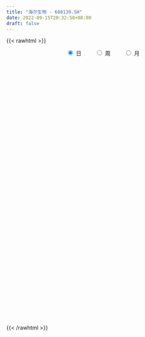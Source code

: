 ```yaml
---
title: "海尔生物 - 688139.SH"
date: 2022-09-15T20:32:58+08:00
draft: false
---
```

{{< rawhtml >}}
    <div style="text-align: center">
        <label style="padding: 1rem;"><input style="margin-right: .5rem" type="radio" name="period" value="D" checked onclick="period_change(this)">日</label>
        <label style="padding: 1rem;"><input style="margin-right: .5rem" type="radio" name="period" value="W" onclick="period_change(this)">周</label>
        <label style="padding: 1rem;"><input style="margin-right: .5rem" type="radio" name="period" value="M" onclick="period_change(this)">月</label>
    </div>
    <div id="chart" style="height: 700px;"></div> 
    <script type="text/javascript">
        const D_v = [23936.99,25366.01,25046.2,20897.17,15862.56,21293.66,25538.2,16524.32,22118.8,29669.39,39439.37,27258.36,21743.93,25352.97,16581.98,12030.47,26489.67,14719.15,11767.0,26076.23,45999.55,32092.75,21629.8,21130.49,19372.3,24003.44,25231.28,29477.44,32513.21,34005.09,36245.64,25620.08,17385.69,14979.64,20858.38,16668.12,14623.0,19138.1,21530.86,32532.36,24910.9,21426.57,21651.67,31185.43,21077.42,22704.3,24306.55,30737.39,45372.76,35012.12,31805.88,17387.17,51050.63,34296.56,30515.17,23404.76,14747.24,16759.19,20448.21,25934.05,13125.7,14526.3,22481.14,14681.25,10501.67,21038.51,14615.29,20906.95,15660.9,28265.96,40652.15,58499.47,24305.62,22483.74,24990.98,27111.98,13748.33,24381.8,36153.02,24777.02,20397.79,17737.7,20069.34,23167.32,18765.77,40516.42,29040.07,35856.89,35259.62,53732.66,32788.94,19976.54,12327.33,26459.27,39732.67,21587.19,16332.26,16646.33,17472.96,41745.23,47355.56,55368.36,53729.69,28345.08,40000.38,29895.21,26191.33,41735.88,33461.2,29705.86,31988.89,29396.58,31189.86,48558.85,51595.52,40311.46,26317.68,18641.77,22722.68,17794.84,15599.62,15793.26,12889.35,14722.18,17664.26,9995.63,19638.49,26196.26,19113.37,10616.44,12328.72,28069.48,23193.39,17038.68,17570.83,24559.75,21006.46,19949.2,19063.9,25142.93,23705.92,38083.22,27661.53,24300.23,16632.72,12842.8,11359.89,26161.87,22866.27,11543.6,15272.41,10915.97,24565.54,16461.67,14222.47,10714.12,10407.1,12577.19,15750.36,17448.86,17986.23,20978.41,37900.9,18295.73,17802.54,16639.45,17312.91,13698.64,7782.73,15450.41,20197.06,18795.72,24727.96,20195.8,14748.31,10897.23,9651.11,18751.86,14398.17,10682.62,15933.51,13919.17,23675.17,15288.07,26588.69,15521.66,13308.87,8715.37,7503.0,9831.84,11424.52,13500.16,21383.94,15409.64,9868.75,7666.34,19107.79,20957.19,10808.21,10987.68,8520.45,26330.21,24706.65,13496.72,30250.38,20531.33,17911.65,33023.83,17804.65,18541.15,16835.28,17415.02,19525.88,12688.95,22565.12,11299.57,14541.94,11821.88,21072.99,24893.61,14697.54,20090.85,30562.69,24367.64,19522.03,15882.61,20975.76,27606.77,19593.24,24588.08,19332.36,17658.35,28998.43,26893.46,23012.23,25597.1,31674.84,25914.66,30804.38,31541.35,31878.93,21079.07,20114.25,42150.6,24439.65,24632.94,28325.64,28257.37,17090.52,27930.88,16426.78,13641.13,22488.42,23207.96,15570.76,21954.84,12585.04,13559.62,26777.74,17901.12,26386.99,14519.16,14527.87,18958.67,17367.12,17254.3,17943.69,13471.63,30236.68,19632.11,22327.52,16188.36,7464.04,11893.66,8755.11,10738.9,21078.01,11239.23,11446.63,12417.4,13725.85,39776.75,47475.73,31317.14,23811.87,21104.43,29831.59,22859.96,34069.21,22540.28,18318.83,15027.38,18780.56,14334.84,21290.5,34165.85,30153.25,18696.69,13521.82,15399.54,19779.54,25438.37,23869.7,38196.86,52166.51,22047.42,21288.73,19587.87,12039.52,24840.03,18793.01,11058.36,20739.0,16152.65,18564.76,43163.43,46100.77,21631.19,16224.71,21323.69,15683.11,33545.76,14166.14,8548.39,17658.75,11165.43,21244.35,10211.0,16013.2,17620.5,27086.99,15451.43,15378.9,19907.79,14144.77,8980.96,10117.12,15139.37,17466.1,20282.16,20483.37,20903.64,16552.08,12223.71,10564.53,23125.74,11536.29,13086.57,16910.33,21467.49,11239.94,11598.81,11273.56,6007.87,17729.56,7765.81,23047.47,16864.42,14774.83,13240.14,18959.34,16552.92,12290.75,12091.72,9703.62,8833.68,11084.08,33772.41,20552.92,23357.6,22120.99,18880.5,16618.56,13890.48,20643.72,21296.16,20465.85,13243.99,14817.58,10920.46,18134.15,12886.06,10986.97,8044.1,6966.08,7606.44,5911.87,6414.46,8659.57,6460.09,13302.6,13578.68,12662.3,11408.9,7553.07,7681.6,13138.54,9636.45,6390.86,11960.58,6089.17,13471.85,11110.76,11875.79,12038.75,20019.94,72105.0,62598.3,42033.47,21204.96,29780.12,22844.14,27856.36,26009.35,11536.11,11106.61,11986.44,11397.2,16461.24,17543.43,17588.4,9506.55,9656.25,14872.07,13591.85,18464.59,17903.03,24449.64,14506.16,18364.18,15666.22,12921.38,9162.14,11343.73,13047.73,8037.46,9866.71,14290.39,12003.79,16368.68,12341.02,12245.74,11222.01,12479.71,12027.35,12924.9,7899.08,30351.22,21431.58,18205.15,11107.44,13589.89,14477.29,9696.45,7297.66,10767.41,11509.85,11561.08,6933.93,5370.29,7861.58,12424.0,8322.44,4403.41,8925.72,8767.83,11776.46,10693.74,14954.96,9864.92,11812.15,18611.92,9957.9,7012.81,7346.85,11992.34,7450.85,6795.42,6308.0,8165.42,7499.49,9375.99,6705.73,7907.83,8960.82,6689.18,11307.8,11240.4,5764.34,10168.17,9429.78,6741.68,8624.71,9029.8,14381.88,5907.4,12018.52,6677.94,12303.76,12862.98]
const D_histogram = [0.0,0.1901766382,0.3321580312,0.345110541,0.4065508887,0.4048903282,0.4381484066,0.2863342148,-0.0054446085,-0.3977223859,-0.9208653511,-1.3624921296,-1.4012998553,-1.2264343798,-0.9150796535,-0.6632383975,-0.3282867479,-0.0473983302,0.1728623406,0.3476495339,0.7379741374,0.9585377102,0.9415268482,0.7992436291,0.7551105462,0.8011683187,0.793578201,0.6750087663,0.5815396759,0.3069898883,-0.1630916065,-0.4428967559,-0.6560479791,-0.7732713256,-0.7356694315,-0.8227677834,-0.9120234864,-0.7603865783,-0.4537680047,-0.0554764993,0.3208089164,0.4209757038,0.5882024693,0.9117986385,1.1018496808,1.3667544357,1.4433177824,1.5930021274,1.5977121874,1.4961795764,1.3535810643,1.2113314113,1.4141446572,1.1429144794,0.6787120808,0.5394568784,0.4255096914,0.1894769883,-0.1749528469,-0.6507727044,-1.0155444176,-1.0614476785,-1.3474739089,-1.3747371523,-1.3443784852,-1.1456046512,-0.8592912677,-0.8349323921,-0.9237195257,-1.0658156709,-1.1816689699,-1.2774126904,-1.2466842688,-1.1073751756,-0.7790679042,-0.6061965309,-0.4299398973,-0.1915362919,-0.1336485368,-0.0908026706,-0.1040962269,-0.1899333575,-0.1797369736,-0.2881629565,-0.3395158687,-0.3918357844,-0.3843283088,-0.1493013142,-0.2137807625,-0.4136162535,-0.3684217256,-0.2452050831,-0.117276637,0.1335251274,0.4427843203,0.6802031648,0.6971389724,0.563192734,0.6435485084,0.8174457579,1.0983443136,1.5662886772,1.7398252643,1.5504825231,1.3525986656,1.2619511001,1.3437774336,1.5372038562,1.6727021033,1.8630848857,1.9402627869,1.6725365358,1.2703294307,0.6035484206,-0.3652392199,-0.7901282129,-1.0089438085,-1.2099089499,-1.1866439325,-1.2721542037,-1.4631329966,-1.4196917285,-1.496396194,-1.2433900679,-1.2766183305,-1.1578547722,-1.2262956728,-1.4867383734,-1.3941863721,-1.1943773147,-0.9006321674,-0.4171276618,0.0907195164,0.5735935444,0.866775692,1.1379516125,1.0766677944,1.0292106019,1.012897858,1.0599629343,0.9274415511,1.1498700798,0.9799692629,0.8133440686,0.6416130774,0.5284669423,0.4854854331,0.7843805309,1.0918388178,1.1454657601,0.8999189013,0.655727857,0.0675904084,-0.138109867,-0.510375524,-0.6096223646,-0.6326242497,-0.5254175187,-0.2031748169,0.1340342317,0.4951883583,0.5328397229,0.575135918,0.4413167398,0.3888304316,0.0675461608,-0.1521710392,-0.2887050798,-0.3940041192,-0.6858205207,-0.6290435931,-0.6469644664,-0.3755240879,-0.3330370094,-0.1470657674,-0.0426720248,0.0339332361,0.1209369318,0.2077071178,0.0640325481,-0.052045042,-0.3009750562,-0.2333422242,-0.1132590906,-0.6236598773,-1.0071095533,-1.0690594968,-1.0259237775,-1.0623496319,-1.1353778532,-1.0156097759,-0.8287421518,-1.0455140442,-1.0197095251,-0.9698030829,-0.8796687575,-0.3381857207,0.1969268809,0.5266004251,0.6075564019,0.6993001281,1.0779435131,1.2988448236,1.2882734378,1.7824539084,1.8138153607,1.800754343,1.1603735982,0.8099426167,0.8185911903,0.584753996,0.3119650416,0.1291828037,0.0325239977,-0.344033219,-0.7146809513,-1.0286570324,-1.3010722907,-1.0936793451,-1.2563584275,-1.4021983769,-1.1858564943,-0.522038835,-0.1799759992,0.0820183566,-0.0366293859,0.0757632146,0.6236550773,0.8802127615,1.2973677367,1.0213542169,0.852703935,1.2273041215,1.341142531,1.2697526452,1.5368571946,1.9182083717,2.0640918273,2.4833586794,3.1943951903,2.8529152824,2.3130515737,1.9405457419,0.749921402,-0.1627044224,-1.1617514658,-1.4477409634,-1.3412602058,-1.7654198516,-2.447414299,-2.7550982824,-2.889364129,-2.3352482861,-2.3893705094,-2.2357007932,-2.418705537,-2.4587533847,-2.3013015166,-2.485747471,-2.4039231046,-1.9772410723,-1.7319848806,-1.542343535,-0.9632172665,-0.3002353469,0.0193892057,-0.0991264806,-0.0550520324,-0.3503197454,-0.9058213438,-1.0137832507,-0.8690036824,-0.7386218821,-0.7347347729,-0.6580515583,-0.5331557703,-0.6520457138,-0.5637437751,-0.3144604877,-0.286144002,-0.2995164179,-0.5010081865,-0.7519073696,-0.733642907,-0.7552791557,-0.6191029436,-0.6673472971,-0.5954747004,-0.6817455425,-0.7021553492,-0.5771443795,-0.5640590952,-0.5228859838,-0.3502027714,-0.2354482958,0.1317180149,0.6445634403,0.8719199729,0.9351498599,0.9908942431,1.0910112107,1.3165042677,1.3855883903,1.6855397946,1.4884064817,1.3070164452,0.9569525748,0.5307387606,0.2732108595,-0.1114086496,-0.2170367851,-0.2285586832,0.0050995386,0.1261772346,0.2645071043,0.606183421,0.9947555422,1.0141981635,0.8302174437,0.7498490778,0.6737474257,0.9333493334,0.9645165647,0.8863256219,0.5240516437,0.3691062468,0.2671522979,0.2810056121,0.3533144602,0.2285608671,-0.2204580243,-0.5404400256,-0.6070997002,-0.4475624243,-0.457364484,-0.4300736787,-0.5101722225,-0.5698938599,-0.6481519285,-0.8192406093,-0.7792162145,-0.7552493674,-0.9138279647,-0.9639139387,-0.9679797128,-0.9331234411,-0.8652757353,-0.7464253563,-0.3116807281,-0.1566774726,0.0545371223,0.1691719919,0.0541425915,0.0569795373,0.3491179437,0.5339733882,0.5047468653,0.5070073445,0.4090283415,0.2039237114,0.3127425807,0.232828426,0.3146091216,0.3382941333,0.3120660682,0.246920814,0.1838477946,0.3183284989,0.2312613724,0.2033751671,0.1676320063,0.2529003509,0.3413233205,0.2029485014,-0.3126564477,-0.51557015,-0.3836857254,-0.1711635142,0.1992129282,0.4463575586,0.8026772719,0.9873847167,1.0308977914,0.9940458513,0.8088478593,0.6795713297,0.5280319877,0.3839572598,0.3884467037,0.3311320299,0.4683494884,0.1825287369,0.0628523519,-0.2228880666,-0.3100477251,-0.3848895969,-0.4727374084,-0.614746807,-0.6880461736,-0.867945676,-0.9086073509,-0.8750257699,-0.7531945143,-0.6087997575,-0.6708718197,-0.3425617644,0.3014326506,0.7527430649,1.2136238888,1.3440613619,1.410644602,1.370511094,1.4781734923,1.0976523364,0.8076698854,0.5131291904,0.2855236284,0.2266623761,0.2971956119,0.1189858828,0.2183272022,0.235123475,0.2006802593,0.1303638913,0.0332937811,0.1491058126,0.2362222463,0.3391764243,0.3163374564,0.3944576763,0.166464059,0.0140854477,-0.0861341908,-0.2292600325,-0.1723586411,-0.154770946,-0.0704961,0.0711032843,0.0655490706,-0.1661135001,-0.370620391,-0.4533675308,-0.4486833696,-0.3348150365,-0.2528065537,-0.3202108286,-0.3187330503,0.0028981382,0.2517812295,0.1593724256,-0.0110061588,-0.0949391044,-0.0977371269,-0.2254486639,-0.3374528562,-0.4680711361,-0.673918094,-0.7863165922,-0.8158665243,-0.7798691727,-0.7348064466,-0.7728175854,-0.7155540555,-0.5859052794,-0.4884617999,-0.3290449751,-0.1479640411,-0.1162603546,-0.0851302694,-0.0436722116,0.0162253433,0.3257342773,0.5813598826,0.7272221506,0.7560542829,0.9374049777,1.0348676584,0.9529440981,0.9196133162,0.8506586225,0.6627722448,0.5375921948,0.4379068209,0.2531294644,-0.0160776252,-0.0796330589,-0.1505375219,-0.3221819116,-0.429811434,-0.5506845372,-0.6831159739,-0.7032499807,-0.790100511,-0.8377473518,-0.9578850432,-1.0269091893,-0.9807180886,-0.9084471802,-0.8719639335,-0.8489023568]
const D_fast = [0.0,0.2377207977,0.4627416985,0.5619718436,0.7250499135,0.824611935,0.967407115,0.887176477,0.5940365016,0.1023281276,-0.6510311753,-1.4332809862,-1.8224136758,-1.9541567952,-1.8715719823,-1.7855403257,-1.5326603631,-1.2636215278,-1.000145272,-0.7384456952,-0.1636275573,0.2965704431,0.514941293,0.5724689813,0.7171135349,0.9634633871,1.1542678196,1.2044505765,1.2563664051,1.0585640895,0.5477096931,0.1571803547,-0.2199828632,-0.5305240412,-0.6768395049,-0.9696298027,-1.2868913773,-1.3253511137,-1.1321745413,-0.7477521607,-0.2912645159,-0.0858538026,0.2284235802,0.7799694091,1.2454828716,1.8520762353,2.2894690276,2.8374039045,3.2415420114,3.5140542944,3.7098510484,3.8704342483,4.4267836585,4.4412821005,4.1467577221,4.1423667393,4.1347969751,3.9461335192,3.5379654722,2.8994524386,2.280794621,1.9695294405,1.3466347329,0.9756872015,0.6699512472,0.5823239184,0.653814485,0.4694402625,0.1497232476,-0.2588268154,-0.6700973569,-1.0851942499,-1.3661368955,-1.5036715962,-1.3701313008,-1.3488090603,-1.280037401,-1.0895178685,-1.0650422477,-1.0448970491,-1.0842146622,-1.2175351321,-1.2522729917,-1.4327397136,-1.5689715931,-1.7192504548,-1.8078250564,-1.6101233904,-1.7280480293,-2.0312875837,-2.0781984872,-2.0162831155,-1.9176738286,-1.6334907824,-1.2135355094,-0.8060658737,-0.614845323,-0.6079933779,-0.3667504764,0.0115082125,0.5669928467,1.4265093795,2.0350022827,2.2332801723,2.3735459812,2.5983861907,3.0161568826,3.5938842693,4.1475580422,4.803712046,5.365955644,5.5163635268,5.4317387794,4.9158448744,3.8557474289,3.2333263827,2.762274835,2.2588324562,1.9854364904,1.5818876683,1.0251256263,0.7136439623,0.2628404482,0.2049990574,-0.1473837879,-0.3180839227,-0.6930987414,-1.3252260354,-1.5812206271,-1.6800058984,-1.611418793,-1.2321962028,-0.7016691455,-0.0753967314,0.4344793392,0.9901431628,1.1980262933,1.4078717513,1.6447834718,1.9568392817,2.0561782863,2.566074335,2.6411658337,2.6778766566,2.6665489348,2.6855195353,2.7639093843,3.2588996149,3.8393176062,4.1793109885,4.1587438551,4.078484775,3.5072449285,3.2670171864,2.7671576484,2.5155052166,2.334347269,2.3101996204,2.581648618,2.9523662245,3.4373174406,3.608178736,3.7942589106,3.7707689174,3.8154902171,3.5110924865,3.2533325267,3.0446222161,2.8408221469,2.3775506152,2.2770666446,2.0974046546,2.2749640111,2.2341918373,2.3833966375,2.4771223739,2.5622109438,2.6794488724,2.8181458379,2.6904794053,2.5613905546,2.2372167763,2.2465140524,2.3382824133,1.6719666572,1.036739593,0.7075247752,0.4941795501,0.1921662878,-0.1647063969,-0.2988407635,-0.3191586773,-0.7973090808,-1.0264319429,-1.2189762715,-1.3487591355,-0.8918225288,-0.307478207,0.1538454435,0.3866905207,0.653259279,1.3013885422,1.8470010586,2.1584980323,3.0982919799,3.5831072725,4.0202348405,3.6699474953,3.5220021679,3.7352985391,3.6476498437,3.4528521497,3.3023656128,3.2138378063,2.7512722848,2.2019543146,1.6308139754,1.0331306444,0.9671037538,0.4903350646,-0.0060544791,-0.08617672,0.4471312305,0.7442000665,1.0266990114,0.8988939225,1.0302273267,1.7340329587,2.2106438332,2.9521407426,2.931465777,2.9759914789,3.6574176957,4.106541738,4.3525900135,5.0039088616,5.8648121316,6.526718544,7.566825066,9.0764603745,9.4482092872,9.4866084719,9.5992390756,8.5960950862,7.6427931562,6.3533082463,5.7053835078,5.476549214,4.6110346054,3.3171865831,2.3207280291,1.4641211503,1.4344249216,0.782960071,0.3777045889,-0.4099765391,-1.064712733,-1.482586244,-2.2884690661,-2.8076254759,-2.8752537117,-3.0629937402,-3.2589382783,-2.9206163264,-2.3326932435,-2.0082213895,-2.151518696,-2.1212072558,-2.5040549052,-3.2860118396,-3.6474195592,-3.7198909115,-3.7741645817,-3.9539611657,-4.0417908407,-4.0501839953,-4.3320853672,-4.3847193724,-4.2140512069,-4.2572707216,-4.345522242,-4.6722660573,-5.1111420828,-5.2762883469,-5.4867443846,-5.5053439083,-5.720425086,-5.7974211645,-6.0541283922,-6.2500770362,-6.2693521614,-6.3972816508,-6.4868300354,-6.4016975158,-6.3458051143,-5.9457092998,-5.2717230143,-4.8263864885,-4.5293691366,-4.2259011926,-3.8530314223,-3.2984122983,-2.8829310781,-2.1615947252,-1.9866264177,-1.8412623429,-1.9520880696,-2.2456171937,-2.4348423799,-2.8473140514,-3.0072013831,-3.0758629521,-2.8409298457,-2.688307841,-2.4838511953,-1.9906290233,-1.3533680165,-1.0803758543,-1.0568022132,-0.9497083097,-0.8573731053,-0.3644338643,-0.0921374918,0.0512529709,-0.1800080964,-0.2426769316,-0.2778428061,-0.1937380888,-0.0331006256,-0.100714002,-0.6048473994,-1.0599394071,-1.2783740068,-1.2307273369,-1.3548705177,-1.435098132,-1.6427397315,-1.8449348339,-2.0852308846,-2.4611297177,-2.6159093765,-2.7807548713,-3.1677904598,-3.4588549185,-3.7049156207,-3.9033402094,-4.0518114374,-4.1195673974,-3.7627429513,-3.6469090639,-3.4220601884,-3.2651323208,-3.3666260733,-3.3495442433,-2.9701263509,-2.6517775594,-2.5548173659,-2.4258050506,-2.4215269683,-2.5756506705,-2.3886461561,-2.4103532042,-2.2499202282,-2.1416616832,-2.0898732313,-2.093288282,-2.1103993527,-1.8963365237,-1.925588307,-1.9026307207,-1.8964658798,-1.7479724475,-1.5742186478,-1.6618563415,-2.2556254025,-2.5874316423,-2.5514686491,-2.3817373165,-1.961557642,-1.602823622,-1.0458345906,-0.6142809668,-0.3130434442,-0.1013839214,-0.0843699486,-0.0437536457,-0.0632849908,-0.1113704037,-0.0097692839,0.0156990497,0.2700038803,0.029815313,-0.074147984,-0.4156104191,-0.5802820089,-0.7513462799,-0.9573784435,-1.2530745438,-1.4983854538,-1.8952713753,-2.1630848878,-2.3482597494,-2.4147271224,-2.422532305,-2.652322322,-2.4096527078,-1.6903001302,-1.0508039496,-0.2865171535,0.17993566,0.5991800506,0.9016743161,1.3788800875,1.2727720156,1.1847070361,1.0184486386,0.8622239837,0.8600283255,1.0048604642,0.8563972058,1.0103203258,1.0858974673,1.1016243165,1.0638989212,0.9751522563,1.128240741,1.2744127362,1.4621610204,1.5184064166,1.6951410556,1.508763453,1.3599062037,1.2381530174,1.0377121675,1.0515238987,1.0304188573,1.0970696783,1.2564448836,1.2672779375,0.9940869919,0.6969250033,0.5008359808,0.3933492996,0.4235138735,0.4423207178,0.2948637358,0.2166582515,0.5390139746,0.8508423733,0.7982766757,0.6251465517,0.51747883,0.4902465258,0.3061728228,0.1098054164,-0.1378306474,-0.5121571288,-0.8211347752,-1.0546513383,-1.2136212798,-1.3522601654,-1.5834757006,-1.7051006845,-1.7219282283,-1.7466001987,-1.6694446177,-1.525354694,-1.5227160962,-1.5128685783,-1.4823285734,-1.4183746827,-1.0274321793,-0.6264666034,-0.2987987978,-0.0809530948,0.3347488445,0.6909284398,0.847240904,1.0438134511,1.1875234131,1.1653300965,1.1745480953,1.1843394266,1.0628444362,0.7896179403,0.7061542418,0.5976153984,0.3454255308,0.1303431498,-0.1282010877,-0.4314115178,-0.6273580198,-0.9117336778,-1.1688173566,-1.5284263088,-1.8541777522,-2.0531661737,-2.2080070603,-2.389514797,-2.5786788095]
const D_slow = [0.0,0.0475441595,0.1305836673,0.2168613026,0.3184990248,0.4197216068,0.5292587085,0.6008422622,0.5994811101,0.5000505136,0.2698341758,-0.0707888566,-0.4211138204,-0.7277224154,-0.9564923288,-1.1223019282,-1.2043736151,-1.2162231977,-1.1730076125,-1.0860952291,-0.9016016947,-0.6619672672,-0.4265855551,-0.2267746479,-0.0379970113,0.1622950684,0.3606896186,0.5294418102,0.6748267292,0.7515742012,0.7108012996,0.6000771106,0.4360651159,0.2427472845,0.0588299266,-0.1468620193,-0.3748678909,-0.5649645354,-0.6784065366,-0.6922756614,-0.6120734323,-0.5068295064,-0.3597788891,-0.1318292294,0.1436331908,0.4853217997,0.8461512453,1.2444017771,1.643829824,2.017874718,2.3562699841,2.659102837,3.0126390013,3.2983676211,3.4680456413,3.6029098609,3.7092872838,3.7566565308,3.7129183191,3.550225143,3.2963390386,3.030977119,2.6941086418,2.3504243537,2.0143297324,1.7279285696,1.5131057527,1.3043726547,1.0734427732,0.8069888555,0.511571613,0.1922184404,-0.1194526268,-0.3962964206,-0.5910633967,-0.7426125294,-0.8500975037,-0.8979815767,-0.9313937109,-0.9540943785,-0.9801184353,-1.0276017746,-1.072536018,-1.1445767572,-1.2294557243,-1.3274146704,-1.4234967476,-1.4608220762,-1.5142672668,-1.6176713302,-1.7097767616,-1.7710780324,-1.8003971916,-1.7670159098,-1.6563198297,-1.4862690385,-1.3119842954,-1.1711861119,-1.0102989848,-0.8059375453,-0.5313514669,-0.1397792976,0.2951770184,0.6827976492,1.0209473156,1.3364350906,1.672379449,2.0566804131,2.4748559389,2.9406271603,3.4256928571,3.843826991,4.1614093487,4.3122964538,4.2209866489,4.0234545956,3.7712186435,3.468741406,3.1720804229,2.854041872,2.4882586228,2.1333356907,1.7592366422,1.4483891252,1.1292345426,0.8397708496,0.5331969314,0.161512338,-0.187034255,-0.4856285837,-0.7107866255,-0.815068541,-0.7923886619,-0.6489902758,-0.4322963528,-0.1478084497,0.1213584989,0.3786611494,0.6318856139,0.8968763474,1.1287367352,1.4162042552,1.6611965709,1.864532588,2.0249358574,2.157052593,2.2784239512,2.474519084,2.7474787884,3.0338452284,3.2588249538,3.422756918,3.4396545201,3.4051270534,3.2775331724,3.1251275812,2.9669715188,2.8356171391,2.7848234349,2.8183319928,2.9421290824,3.0753390131,3.2191229926,3.3294521776,3.4266597855,3.4435463257,3.4055035659,3.3333272959,3.2348262661,3.0633711359,2.9061102377,2.7443691211,2.6504880991,2.5672288467,2.5304624049,2.5197943987,2.5282777077,2.5585119407,2.6104387201,2.6264468571,2.6134355966,2.5381918326,2.4798562765,2.4515415039,2.2956265346,2.0438491462,1.776584272,1.5201033276,1.2545159197,0.9706714564,0.7167690124,0.5095834744,0.2482049634,-0.0067224179,-0.2491731886,-0.469090378,-0.5536368081,-0.5044050879,-0.3727549816,-0.2208658812,-0.0460408491,0.2234450291,0.548156235,0.8702245945,1.3158380716,1.7692919117,2.2194804975,2.509573897,2.7120595512,2.9167073488,3.0628958478,3.1408871082,3.1731828091,3.1813138085,3.0953055038,2.916635266,2.6594710079,2.3342029352,2.0607830989,1.746693492,1.3961438978,1.0996797743,0.9691700655,0.9241760657,0.9446806548,0.9355233084,0.954464112,1.1103778814,1.3304310717,1.6547730059,1.9101115601,2.1232875439,2.4301135743,2.765399207,3.0828373683,3.467051667,3.9466037599,4.4626267167,5.0834663866,5.8820651842,6.5952940048,7.1735568982,7.6586933337,7.8461736842,7.8054975786,7.5150597121,7.1531244713,6.8178094198,6.3764544569,5.7646008822,5.0758263116,4.3534852793,3.7696732078,3.1723305804,2.6134053821,2.0087289979,1.3940406517,0.8187152726,0.1972784048,-0.4037023713,-0.8980126394,-1.3310088596,-1.7165947433,-1.9573990599,-2.0324578966,-2.0276105952,-2.0523922154,-2.0661552235,-2.1537351598,-2.3801904958,-2.6336363084,-2.8508872291,-3.0355426996,-3.2192263928,-3.3837392824,-3.517028225,-3.6800396534,-3.8209755972,-3.8995907191,-3.9711267196,-4.0460058241,-4.1712578707,-4.3592347132,-4.5426454399,-4.7314652288,-4.8862409647,-5.053077789,-5.2019464641,-5.3723828497,-5.547921687,-5.6922077819,-5.8332225557,-5.9639440516,-6.0514947445,-6.1103568184,-6.0774273147,-5.9162864546,-5.6983064614,-5.4645189964,-5.2167954357,-4.944042633,-4.6149165661,-4.2685194685,-3.8471345198,-3.4750328994,-3.1482787881,-2.9090406444,-2.7763559543,-2.7080532394,-2.7359054018,-2.7901645981,-2.8473042689,-2.8460293842,-2.8144850756,-2.7483582995,-2.5968124443,-2.3481235587,-2.0945740178,-1.8870196569,-1.6995573875,-1.531120531,-1.2977831977,-1.0566540565,-0.835072651,-0.7040597401,-0.6117831784,-0.5449951039,-0.4747437009,-0.3864150858,-0.3292748691,-0.3843893751,-0.5194993815,-0.6712743066,-0.7831649127,-0.8975060337,-1.0050244533,-1.132567509,-1.2750409739,-1.4370789561,-1.6418891084,-1.836693162,-2.0255055039,-2.2539624951,-2.4949409797,-2.7369359079,-2.9702167682,-3.1865357021,-3.3731420411,-3.4510622232,-3.4902315913,-3.4765973107,-3.4343043127,-3.4207686649,-3.4065237805,-3.3192442946,-3.1857509476,-3.0595642312,-2.9328123951,-2.8305553097,-2.7795743819,-2.7013887367,-2.6431816302,-2.5645293498,-2.4799558165,-2.4019392995,-2.340209096,-2.2942471473,-2.2146650226,-2.1568496795,-2.1060058877,-2.0640978861,-2.0008727984,-1.9155419683,-1.8648048429,-1.9429689549,-2.0718614923,-2.1677829237,-2.2105738023,-2.1607705702,-2.0491811806,-1.8485118626,-1.6016656834,-1.3439412356,-1.0954297727,-0.8932178079,-0.7233249755,-0.5913169785,-0.4953276636,-0.3982159876,-0.3154329802,-0.1983456081,-0.1527134239,-0.1370003359,-0.1927223525,-0.2702342838,-0.366456683,-0.4846410351,-0.6383277368,-0.8103392802,-1.0273256992,-1.254477537,-1.4732339794,-1.661532608,-1.8137325474,-1.9814505023,-2.0670909434,-1.9917327808,-1.8035470145,-1.5001410423,-1.1641257019,-0.8114645514,-0.4688367779,-0.0992934048,0.1751196793,0.3770371506,0.5053194482,0.5767003553,0.6333659494,0.7076648523,0.737411323,0.7919931236,0.8507739923,0.9009440572,0.93353503,0.9418584752,0.9791349284,1.03819049,1.122984596,1.2020689601,1.3006833792,1.342299394,1.3458207559,1.3242872082,1.2669722001,1.2238825398,1.1851898033,1.1675657783,1.1853415994,1.201728867,1.160200492,1.0675453942,0.9542035115,0.8420326691,0.75832891,0.6951272716,0.6150745644,0.5353913018,0.5361158364,0.5990611438,0.6389042502,0.6361527105,0.6124179344,0.5879836527,0.5316214867,0.4472582726,0.3302404886,0.1617609651,-0.0348181829,-0.238784814,-0.4337521072,-0.6174537188,-0.8106581152,-0.989546629,-1.1360229489,-1.2581383989,-1.3403996426,-1.3773906529,-1.4064557416,-1.4277383089,-1.4386563618,-1.434600026,-1.3531664567,-1.207826486,-1.0260209484,-0.8370073777,-0.6026561332,-0.3439392186,-0.1057031941,0.1242001349,0.3368647906,0.5025578518,0.6369559005,0.7464326057,0.8097149718,0.8056955655,0.7857873008,0.7481529203,0.6676074424,0.5601545839,0.4224834496,0.2517044561,0.0758919609,-0.1216331668,-0.3310700048,-0.5705412656,-0.8272685629,-1.0724480851,-1.2995598801,-1.5175508635,-1.7297764527]
const D_data = [['2020-08-26', 68.0, 66.0, 66.0, 70.47],['2020-08-27', 66.48, 68.98, 65.01, 70.69],['2020-08-28', 69.6, 69.5, 68.02, 70.92],['2020-08-31', 69.71, 68.6, 68.6, 70.88],['2020-09-01', 67.5, 69.75, 67.5, 70.16],['2020-09-02', 70.21, 69.5, 67.6, 70.5],['2020-09-03', 69.8, 70.43, 69.04, 73.35],['2020-09-04', 68.9, 68.16, 67.45, 70.0],['2020-09-07', 68.6, 65.4, 65.21, 68.8],['2020-09-08', 66.38, 62.2, 62.0, 66.39],['2020-09-09', 62.5, 57.6, 56.99, 62.5],['2020-09-10', 57.85, 55.1, 54.9, 59.25],['2020-09-11', 55.11, 57.7, 54.89, 58.36],['2020-09-14', 59.2, 59.61, 58.81, 61.97],['2020-09-15', 59.98, 61.66, 58.52, 62.33],['2020-09-16', 61.97, 61.66, 60.13, 62.65],['2020-09-17', 61.61, 63.73, 59.07, 64.1],['2020-09-18', 63.5, 64.4, 62.12, 64.5],['2020-09-21', 64.5, 64.88, 63.5, 65.44],['2020-09-22', 64.88, 65.43, 64.08, 67.52],['2020-09-23', 66.0, 69.96, 66.0, 70.86],['2020-09-24', 69.5, 70.06, 68.8, 71.89],['2020-09-25', 70.52, 68.32, 67.96, 71.73],['2020-09-28', 69.38, 66.97, 65.56, 69.38],['2020-09-29', 67.84, 68.3, 66.01, 69.93],['2020-09-30', 69.4, 70.07, 67.51, 70.78],['2020-10-09', 71.55, 70.18, 69.51, 71.85],['2020-10-12', 71.1, 69.1, 68.77, 71.1],['2020-10-13', 69.51, 69.43, 68.6, 72.29],['2020-10-14', 69.3, 66.62, 65.98, 69.3],['2020-10-15', 65.73, 62.31, 61.5, 66.6],['2020-10-16', 61.65, 62.51, 61.4, 64.3],['2020-10-19', 63.28, 61.64, 61.16, 64.5],['2020-10-20', 61.3, 61.42, 60.81, 62.59],['2020-10-21', 62.0, 62.56, 61.98, 64.27],['2020-10-22', 61.72, 60.23, 58.9, 62.3],['2020-10-23', 60.23, 58.99, 58.66, 61.28],['2020-10-26', 58.85, 61.44, 58.44, 62.48],['2020-10-27', 61.0, 64.05, 61.0, 64.77],['2020-10-28', 66.49, 66.81, 65.8, 68.47],['2020-10-29', 67.16, 68.65, 66.62, 70.2],['2020-10-30', 68.06, 66.7, 66.66, 69.9],['2020-11-02', 67.87, 68.61, 65.0, 69.36],['2020-11-03', 68.42, 72.47, 68.42, 73.1],['2020-11-04', 72.99, 73.0, 71.5, 73.33],['2020-11-05', 73.95, 76.21, 73.1, 76.85],['2020-11-06', 76.16, 76.0, 72.38, 76.63],['2020-11-09', 76.88, 78.9, 74.0, 79.2],['2020-11-10', 81.84, 78.99, 78.99, 86.79],['2020-11-11', 80.18, 78.9, 74.3, 80.99],['2020-11-12', 79.14, 79.18, 77.12, 82.25],['2020-11-13', 76.48, 79.8, 76.48, 79.9],['2020-11-16', 89.0, 85.75, 82.0, 89.39],['2020-11-17', 83.25, 81.1, 80.31, 85.6],['2020-11-18', 80.24, 77.9, 75.96, 81.7],['2020-11-19', 77.98, 81.33, 77.3, 82.6],['2020-11-20', 81.55, 81.87, 80.6, 83.25],['2020-11-23', 81.87, 80.17, 79.1, 82.99],['2020-11-24', 80.99, 77.47, 76.5, 80.99],['2020-11-25', 76.67, 73.98, 72.59, 77.47],['2020-11-26', 73.5, 72.91, 71.6, 74.4],['2020-11-27', 73.63, 75.41, 72.69, 75.5],['2020-11-30', 72.5, 70.94, 70.0, 73.68],['2020-12-01', 72.0, 72.6, 71.02, 74.0],['2020-12-02', 73.6, 72.55, 71.67, 73.67],['2020-12-03', 72.99, 74.55, 72.01, 76.99],['2020-12-04', 74.02, 76.39, 73.6, 76.95],['2020-12-07', 76.56, 73.47, 72.81, 76.84],['2020-12-08', 73.02, 71.34, 71.17, 74.18],['2020-12-09', 73.5, 69.38, 69.38, 73.68],['2020-12-10', 69.89, 68.2, 66.09, 70.2],['2020-12-11', 68.2, 66.94, 65.06, 68.8],['2020-12-14', 66.72, 67.34, 65.26, 68.64],['2020-12-15', 66.9, 68.18, 66.9, 69.78],['2020-12-16', 68.46, 70.99, 67.68, 71.65],['2020-12-17', 71.72, 69.75, 68.7, 73.39],['2020-12-18', 69.15, 70.21, 68.83, 70.97],['2020-12-21', 70.21, 71.74, 68.8, 72.33],['2020-12-22', 71.97, 70.02, 69.85, 73.98],['2020-12-23', 69.52, 69.88, 67.88, 70.39],['2020-12-24', 69.8, 69.04, 67.3, 70.24],['2020-12-25', 68.77, 67.6, 67.6, 69.96],['2020-12-28', 68.1, 68.3, 67.0, 69.86],['2020-12-29', 68.19, 66.2, 65.4, 68.78],['2020-12-30', 67.38, 66.06, 65.99, 67.68],['2020-12-31', 65.8, 65.29, 62.6, 67.28],['2021-01-04', 64.51, 65.41, 63.78, 65.87],['2021-01-05', 65.0, 68.5, 64.62, 70.2],['2021-01-06', 68.68, 64.85, 64.6, 68.79],['2021-01-07', 65.47, 61.96, 59.66, 65.47],['2021-01-08', 60.88, 64.06, 60.8, 64.96],['2021-01-11', 64.96, 65.0, 63.3, 65.79],['2021-01-12', 65.7, 65.34, 64.3, 65.77],['2021-01-13', 65.2, 67.66, 64.91, 68.28],['2021-01-14', 67.65, 69.9, 67.08, 71.65],['2021-01-15', 70.0, 70.71, 68.09, 71.11],['2021-01-18', 71.0, 68.99, 68.89, 71.0],['2021-01-19', 69.01, 67.11, 66.6, 69.69],['2021-01-20', 66.66, 69.98, 66.65, 70.0],['2021-01-21', 71.28, 72.3, 69.9, 74.9],['2021-01-22', 73.19, 75.55, 71.57, 76.77],['2021-01-25', 76.88, 80.95, 76.0, 85.0],['2021-01-26', 84.77, 80.34, 77.87, 85.17],['2021-01-27', 80.35, 77.14, 76.84, 83.35],['2021-01-28', 76.79, 77.27, 76.79, 82.58],['2021-01-29', 77.42, 79.05, 77.29, 81.88],['2021-02-01', 81.78, 82.45, 77.6, 83.0],['2021-02-02', 80.88, 86.02, 79.3, 86.57],['2021-02-03', 85.15, 87.8, 85.15, 91.5],['2021-02-04', 87.73, 91.18, 85.8, 91.5],['2021-02-05', 91.3, 92.47, 89.23, 93.49],['2021-02-08', 91.61, 89.6, 87.5, 94.0],['2021-02-09', 88.73, 87.85, 86.08, 90.5],['2021-02-10', 89.45, 82.99, 80.4, 89.45],['2021-02-18', 83.84, 75.47, 75.11, 84.45],['2021-02-19', 75.02, 78.63, 73.58, 79.99],['2021-02-22', 78.78, 79.3, 77.08, 81.51],['2021-02-23', 78.06, 78.01, 77.63, 81.2],['2021-02-24', 79.6, 79.85, 79.05, 82.0],['2021-02-25', 79.84, 77.76, 77.12, 79.85],['2021-02-26', 76.31, 74.97, 74.5, 76.96],['2021-03-01', 75.27, 76.68, 74.38, 77.08],['2021-03-02', 76.59, 74.19, 73.58, 77.66],['2021-03-03', 74.91, 77.93, 73.5, 78.48],['2021-03-04', 77.0, 74.11, 73.88, 77.0],['2021-03-05', 73.57, 75.41, 73.37, 76.44],['2021-03-08', 75.05, 72.34, 72.15, 75.9],['2021-03-09', 72.99, 68.0, 68.0, 74.75],['2021-03-10', 69.84, 70.81, 68.0, 71.82],['2021-03-11', 71.5, 71.86, 70.37, 73.21],['2021-03-12', 72.3, 73.45, 71.08, 74.48],['2021-03-15', 73.03, 77.3, 72.51, 78.38],['2021-03-16', 77.0, 80.05, 75.51, 80.57],['2021-03-17', 80.71, 82.59, 79.0, 83.05],['2021-03-18', 82.04, 82.82, 81.25, 84.35],['2021-03-19', 81.5, 84.84, 81.5, 85.35],['2021-03-22', 85.0, 82.13, 81.97, 85.9],['2021-03-23', 82.11, 82.89, 82.1, 85.29],['2021-03-24', 84.22, 84.0, 82.59, 84.88],['2021-03-25', 83.99, 85.82, 83.0, 86.8],['2021-03-26', 84.38, 84.28, 82.7, 88.31],['2021-03-29', 86.25, 89.99, 84.22, 90.8],['2021-03-30', 91.18, 86.29, 85.69, 91.63],['2021-03-31', 86.99, 86.39, 85.49, 89.5],['2021-04-01', 87.33, 86.27, 85.89, 89.84],['2021-04-02', 86.03, 87.0, 84.6, 87.46],['2021-04-06', 86.61, 88.18, 86.41, 89.37],['2021-04-07', 88.7, 94.01, 88.5, 95.43],['2021-04-08', 93.75, 96.89, 92.5, 98.5],['2021-04-09', 97.6, 96.0, 95.5, 98.39],['2021-04-12', 94.86, 93.0, 92.31, 96.96],['2021-04-13', 92.66, 92.79, 92.3, 95.0],['2021-04-14', 92.5, 87.0, 85.85, 94.12],['2021-04-15', 87.15, 90.1, 86.54, 90.9],['2021-04-16', 88.94, 86.66, 86.36, 91.0],['2021-04-19', 87.5, 88.81, 86.08, 89.58],['2021-04-20', 88.21, 89.37, 87.87, 91.67],['2021-04-21', 89.6, 91.18, 88.1, 92.7],['2021-04-22', 90.4, 95.15, 90.18, 95.86],['2021-04-23', 95.0, 97.5, 94.51, 101.6],['2021-04-26', 98.7, 100.36, 97.25, 100.92],['2021-04-27', 100.65, 98.23, 97.77, 103.62],['2021-04-28', 98.83, 99.4, 96.0, 102.68],['2021-04-29', 97.83, 97.82, 97.3, 101.98],['2021-04-30', 97.87, 99.15, 97.42, 99.46],['2021-05-06', 100.09, 95.44, 93.67, 101.0],['2021-05-07', 96.9, 95.7, 94.28, 99.33],['2021-05-10', 94.61, 96.08, 91.2, 96.9],['2021-05-11', 93.01, 96.01, 93.01, 97.39],['2021-05-12', 95.3, 92.61, 91.32, 96.35],['2021-05-13', 92.13, 96.24, 91.55, 97.48],['2021-05-14', 95.88, 95.3, 92.4, 96.85],['2021-05-17', 96.84, 99.59, 96.77, 100.77],['2021-05-18', 99.59, 97.66, 95.01, 99.98],['2021-05-19', 97.0, 100.25, 95.81, 100.66],['2021-05-20', 99.68, 100.3, 98.4, 102.68],['2021-05-21', 101.03, 100.8, 99.01, 102.43],['2021-05-24', 100.85, 101.8, 95.4, 102.9],['2021-05-25', 101.12, 102.77, 100.38, 105.2],['2021-05-26', 102.82, 100.21, 99.69, 103.75],['2021-05-27', 99.5, 100.23, 97.5, 102.48],['2021-05-28', 100.0, 97.8, 96.15, 101.5],['2021-05-31', 98.39, 101.42, 97.04, 102.8],['2021-06-01', 101.42, 102.8, 99.36, 103.98],['2021-06-02', 103.3, 93.88, 93.42, 103.46],['2021-06-03', 93.66, 92.7, 92.2, 95.13],['2021-06-04', 92.32, 94.96, 91.7, 95.78],['2021-06-07', 94.98, 95.62, 93.7, 96.95],['2021-06-08', 95.62, 94.0, 93.06, 96.65],['2021-06-09', 93.33, 92.52, 91.6, 94.65],['2021-06-10', 92.01, 94.32, 91.6, 95.48],['2021-06-11', 94.72, 95.34, 92.43, 96.19],['2021-06-15', 94.66, 89.5, 88.2, 95.24],['2021-06-16', 90.59, 91.21, 87.6, 92.49],['2021-06-17', 91.21, 90.9, 89.71, 92.38],['2021-06-18', 90.87, 90.99, 90.36, 92.99],['2021-06-21', 91.5, 97.8, 90.11, 98.28],['2021-06-22', 98.19, 100.51, 96.26, 103.35],['2021-06-23', 100.81, 100.51, 99.77, 102.59],['2021-06-24', 100.53, 98.92, 97.29, 101.23],['2021-06-25', 99.47, 100.03, 97.98, 101.0],['2021-06-28', 101.17, 105.63, 100.06, 107.77],['2021-06-29', 106.41, 106.29, 103.26, 108.7],['2021-06-30', 105.71, 105.1, 104.01, 108.45],['2021-07-01', 106.55, 114.13, 106.01, 116.98],['2021-07-02', 111.86, 111.42, 111.05, 116.0],['2021-07-05', 112.6, 112.65, 109.7, 114.38],['2021-07-06', 107.0, 104.54, 102.06, 107.98],['2021-07-07', 103.57, 106.65, 103.0, 107.89],['2021-07-08', 109.05, 111.28, 107.58, 112.89],['2021-07-09', 110.07, 108.62, 105.24, 111.5],['2021-07-12', 108.59, 107.56, 106.21, 110.3],['2021-07-13', 108.22, 108.08, 106.42, 110.8],['2021-07-14', 109.7, 108.92, 107.07, 111.33],['2021-07-15', 108.79, 104.45, 102.95, 110.0],['2021-07-16', 103.92, 102.5, 101.24, 105.85],['2021-07-19', 102.02, 101.05, 99.31, 103.82],['2021-07-20', 100.5, 99.4, 98.82, 101.82],['2021-07-21', 99.77, 104.59, 98.08, 107.27],['2021-07-22', 103.98, 99.4, 99.3, 105.54],['2021-07-23', 98.8, 97.93, 95.5, 99.9],['2021-07-26', 97.9, 101.8, 96.99, 102.89],['2021-07-27', 101.2, 109.26, 101.13, 113.49],['2021-07-28', 107.65, 107.81, 103.45, 113.5],['2021-07-29', 107.34, 108.54, 106.5, 110.84],['2021-07-30', 107.44, 104.31, 102.55, 109.5],['2021-08-02', 107.0, 107.34, 105.19, 111.88],['2021-08-03', 108.75, 115.02, 107.66, 117.75],['2021-08-04', 114.39, 114.33, 112.92, 116.48],['2021-08-05', 114.29, 119.26, 113.33, 120.0],['2021-08-06', 119.27, 112.14, 110.1, 119.99],['2021-08-09', 110.52, 113.32, 110.07, 115.49],['2021-08-10', 113.35, 121.85, 113.35, 123.8],['2021-08-11', 121.9, 121.31, 117.87, 123.65],['2021-08-12', 121.35, 120.57, 119.55, 127.77],['2021-08-13', 120.0, 126.94, 119.99, 130.25],['2021-08-16', 127.39, 132.05, 126.5, 136.5],['2021-08-17', 135.0, 132.73, 130.17, 137.01],['2021-08-18', 134.5, 140.2, 134.0, 140.48],['2021-08-19', 139.0, 149.99, 138.46, 150.88],['2021-08-20', 149.76, 141.12, 138.87, 149.95],['2021-08-23', 142.64, 139.3, 134.25, 143.36],['2021-08-24', 140.0, 141.69, 137.59, 149.39],['2021-08-25', 138.33, 129.38, 126.66, 140.93],['2021-08-26', 131.97, 128.51, 126.0, 133.6],['2021-08-27', 128.44, 122.8, 121.31, 129.5],['2021-08-30', 125.61, 128.25, 121.0, 130.61],['2021-08-31', 129.03, 132.56, 127.36, 139.5],['2021-09-01', 127.93, 124.74, 123.6, 131.68],['2021-09-02', 121.82, 117.68, 116.16, 124.29],['2021-09-03', 119.28, 118.37, 117.68, 123.0],['2021-09-06', 118.05, 117.75, 117.36, 122.75],['2021-09-07', 118.36, 126.0, 117.98, 127.98],['2021-09-08', 127.74, 118.33, 117.31, 127.74],['2021-09-09', 118.5, 119.76, 116.01, 121.98],['2021-09-10', 118.8, 113.92, 110.16, 119.45],['2021-09-13', 115.31, 113.39, 112.18, 117.79],['2021-09-14', 115.39, 114.43, 112.19, 116.72],['2021-09-15', 114.86, 108.22, 104.3, 114.86],['2021-09-16', 108.0, 109.3, 106.0, 111.11],['2021-09-17', 108.7, 113.15, 106.66, 115.0],['2021-09-22', 110.01, 111.05, 109.5, 113.84],['2021-09-23', 112.21, 110.0, 109.01, 114.5],['2021-09-24', 109.96, 115.7, 109.2, 118.08],['2021-09-27', 115.7, 119.33, 114.95, 122.0],['2021-09-28', 118.83, 117.29, 115.6, 122.2],['2021-09-29', 115.77, 112.02, 109.8, 118.38],['2021-09-30', 112.0, 113.5, 111.43, 115.82],['2021-10-08', 111.72, 108.1, 103.07, 112.99],['2021-10-11', 107.77, 101.7, 101.52, 109.93],['2021-10-12', 103.0, 104.38, 102.0, 108.89],['2021-10-13', 104.78, 106.5, 101.74, 109.08],['2021-10-14', 107.36, 106.0, 105.28, 109.75],['2021-10-15', 105.56, 103.74, 102.63, 106.98],['2021-10-18', 102.89, 103.84, 102.31, 105.85],['2021-10-19', 103.19, 104.02, 100.99, 104.98],['2021-10-20', 103.12, 99.99, 98.51, 103.12],['2021-10-21', 100.98, 101.48, 98.77, 102.0],['2021-10-22', 101.99, 103.51, 100.51, 105.48],['2021-10-25', 105.0, 100.69, 99.2, 105.27],['2021-10-26', 101.14, 99.4, 99.16, 102.09],['2021-10-27', 96.6, 95.55, 94.77, 98.87],['2021-10-28', 94.76, 92.59, 90.09, 97.77],['2021-10-29', 92.78, 94.1, 91.82, 94.48],['2021-11-01', 94.88, 92.33, 90.4, 95.0],['2021-11-02', 91.71, 93.38, 91.06, 96.21],['2021-11-03', 94.0, 90.08, 89.02, 94.0],['2021-11-04', 90.87, 90.41, 89.43, 94.16],['2021-11-05', 90.62, 87.12, 86.38, 91.17],['2021-11-08', 87.49, 86.32, 84.02, 88.0],['2021-11-09', 86.0, 87.11, 85.92, 89.73],['2021-11-10', 86.37, 84.8, 83.6, 87.46],['2021-11-11', 84.05, 84.02, 83.6, 85.69],['2021-11-12', 84.19, 85.04, 84.19, 86.88],['2021-11-15', 85.0, 83.99, 83.39, 85.96],['2021-11-16', 83.99, 87.55, 83.58, 89.48],['2021-11-17', 88.5, 91.22, 87.83, 91.79],['2021-11-18', 91.19, 89.43, 88.5, 91.19],['2021-11-19', 89.03, 88.09, 87.07, 89.78],['2021-11-22', 88.14, 88.33, 87.58, 89.44],['2021-11-23', 88.32, 89.42, 87.58, 91.91],['2021-11-24', 89.71, 92.16, 88.71, 93.35],['2021-11-25', 92.0, 91.45, 88.25, 92.86],['2021-11-26', 90.71, 96.0, 90.01, 97.74],['2021-11-29', 99.0, 90.8, 90.01, 99.88],['2021-11-30', 91.81, 90.62, 89.03, 92.17],['2021-12-01', 90.95, 87.54, 87.1, 91.25],['2021-12-02', 87.4, 84.67, 84.35, 88.38],['2021-12-03', 84.1, 84.86, 84.1, 86.39],['2021-12-06', 84.87, 81.2, 81.2, 85.8],['2021-12-07', 82.0, 82.84, 80.3, 83.91],['2021-12-08', 82.84, 83.12, 81.8, 83.9],['2021-12-09', 83.29, 86.3, 83.28, 86.35],['2021-12-10', 86.1, 85.5, 84.03, 86.1],['2021-12-13', 86.38, 86.18, 85.97, 87.99],['2021-12-14', 86.43, 90.0, 86.43, 91.66],['2021-12-15', 89.9, 92.86, 89.9, 96.18],['2021-12-16', 93.16, 89.83, 89.09, 94.5],['2021-12-17', 89.9, 87.29, 86.68, 90.85],['2021-12-20', 86.31, 88.25, 86.0, 91.44],['2021-12-21', 88.99, 88.22, 87.0, 91.13],['2021-12-22', 88.22, 93.37, 88.22, 94.42],['2021-12-23', 93.36, 91.89, 91.5, 93.99],['2021-12-24', 92.17, 91.0, 90.0, 92.66],['2021-12-27', 91.26, 86.7, 86.48, 91.4],['2021-12-28', 86.83, 88.16, 86.8, 89.57],['2021-12-29', 88.9, 88.3, 87.75, 91.88],['2021-12-30', 88.61, 89.66, 87.38, 90.2],['2021-12-31', 89.23, 90.82, 89.23, 92.1],['2022-01-04', 90.7, 88.39, 87.87, 91.6],['2022-01-05', 88.39, 82.72, 81.97, 89.45],['2022-01-06', 82.7, 81.88, 80.68, 83.57],['2022-01-07', 82.21, 83.46, 82.21, 85.3],['2022-01-10', 84.6, 86.02, 82.97, 88.16],['2022-01-11', 86.02, 83.82, 83.33, 86.85],['2022-01-12', 83.39, 83.84, 82.57, 84.86],['2022-01-13', 83.87, 81.82, 81.7, 84.9],['2022-01-14', 81.5, 81.09, 80.58, 83.47],['2022-01-17', 81.19, 79.8, 78.53, 81.57],['2022-01-18', 80.4, 77.15, 76.76, 80.4],['2022-01-19', 77.54, 78.55, 77.1, 80.81],['2022-01-20', 79.0, 77.63, 77.12, 80.49],['2022-01-21', 77.63, 74.0, 74.0, 78.0],['2022-01-24', 74.0, 73.7, 72.93, 74.88],['2022-01-25', 73.7, 72.98, 72.22, 74.59],['2022-01-26', 72.93, 72.38, 71.2, 75.23],['2022-01-27', 72.8, 71.91, 71.76, 74.6],['2022-01-28', 71.91, 71.94, 69.88, 73.89],['2022-02-07', 74.09, 76.49, 73.81, 76.97],['2022-02-08', 76.07, 73.9, 73.81, 76.73],['2022-02-09', 73.88, 75.06, 72.06, 75.1],['2022-02-10', 75.44, 74.33, 73.66, 76.24],['2022-02-11', 74.8, 71.05, 70.7, 74.82],['2022-02-14', 70.96, 71.78, 70.09, 72.0],['2022-02-15', 71.78, 75.89, 71.08, 76.5],['2022-02-16', 76.48, 75.73, 75.0, 76.48],['2022-02-17', 75.92, 73.44, 72.81, 76.0],['2022-02-18', 74.0, 73.74, 71.72, 74.5],['2022-02-21', 73.5, 72.18, 71.0, 73.56],['2022-02-22', 71.46, 69.86, 69.44, 71.88],['2022-02-23', 69.86, 73.35, 69.74, 73.75],['2022-02-24', 72.98, 70.9, 70.16, 73.34],['2022-02-25', 71.96, 72.78, 71.2, 73.88],['2022-02-28', 72.87, 72.24, 70.39, 73.78],['2022-03-01', 72.44, 71.52, 70.41, 72.74],['2022-03-02', 71.21, 70.67, 69.73, 71.4],['2022-03-03', 71.12, 70.19, 69.56, 71.18],['2022-03-04', 70.93, 72.74, 70.51, 75.23],['2022-03-07', 72.5, 70.0, 69.81, 73.04],['2022-03-08', 70.01, 70.3, 68.75, 71.81],['2022-03-09', 71.0, 69.88, 69.34, 71.0],['2022-03-10', 71.35, 71.41, 69.95, 72.5],['2022-03-11', 70.97, 71.88, 69.0, 71.99],['2022-03-14', 71.86, 68.85, 68.76, 71.98],['2022-03-15', 68.84, 62.03, 62.0, 68.84],['2022-03-16', 63.27, 63.38, 59.0, 64.59],['2022-03-17', 63.93, 66.72, 63.93, 68.47],['2022-03-18', 67.57, 68.13, 65.75, 69.41],['2022-03-21', 68.12, 71.39, 68.0, 71.45],['2022-03-22', 70.68, 71.48, 69.69, 72.38],['2022-03-23', 71.07, 74.71, 71.07, 75.65],['2022-03-24', 74.71, 74.5, 73.61, 75.81],['2022-03-25', 75.5, 73.95, 73.88, 76.2],['2022-03-28', 73.01, 73.6, 71.97, 74.0],['2022-03-29', 74.13, 71.72, 71.58, 74.13],['2022-03-30', 71.79, 72.05, 71.31, 73.0],['2022-03-31', 71.77, 71.4, 70.8, 72.58],['2022-04-01', 70.97, 70.98, 69.01, 71.4],['2022-04-06', 70.23, 72.71, 69.7, 72.75],['2022-04-07', 72.0, 72.03, 71.27, 73.36],['2022-04-08', 72.14, 74.97, 71.67, 75.49],['2022-04-11', 74.97, 69.5, 68.52, 74.97],['2022-04-12', 69.0, 70.56, 66.65, 70.89],['2022-04-13', 69.0, 67.29, 67.2, 69.68],['2022-04-14', 67.6, 68.52, 67.6, 70.87],['2022-04-15', 68.52, 67.91, 67.5, 70.4],['2022-04-18', 67.5, 66.9, 65.0, 68.63],['2022-04-19', 66.82, 65.08, 64.81, 67.32],['2022-04-20', 64.8, 64.73, 64.4, 66.83],['2022-04-21', 64.71, 61.95, 61.55, 64.71],['2022-04-22', 61.83, 62.22, 61.02, 62.55],['2022-04-25', 61.81, 62.22, 61.5, 65.0],['2022-04-26', 62.35, 62.87, 61.5, 64.5],['2022-04-27', 62.76, 63.08, 59.18, 63.36],['2022-04-28', 63.0, 59.93, 59.7, 64.25],['2022-04-29', 58.23, 64.85, 58.02, 64.85],['2022-05-05', 67.58, 71.14, 67.58, 77.48],['2022-05-06', 73.8, 71.85, 70.49, 76.73],['2022-05-09', 72.47, 75.0, 72.47, 79.0],['2022-05-10', 75.1, 73.3, 72.03, 75.8],['2022-05-11', 73.33, 74.0, 72.12, 76.24],['2022-05-12', 74.0, 73.76, 71.8, 74.0],['2022-05-13', 74.9, 76.9, 73.23, 78.43],['2022-05-16', 78.5, 71.08, 71.01, 78.5],['2022-05-17', 71.77, 71.2, 69.7, 71.87],['2022-05-18', 71.15, 70.15, 69.8, 72.65],['2022-05-19', 69.25, 69.97, 68.15, 70.0],['2022-05-20', 70.51, 71.6, 69.9, 71.75],['2022-05-23', 72.47, 73.56, 71.71, 74.99],['2022-05-24', 74.86, 70.42, 69.99, 74.9],['2022-05-25', 69.8, 73.93, 69.8, 75.0],['2022-05-26', 74.52, 73.51, 72.8, 74.58],['2022-05-27', 73.46, 73.12, 71.83, 73.96],['2022-05-30', 72.45, 72.65, 70.9, 73.48],['2022-05-31', 71.7, 72.06, 70.19, 72.98],['2022-06-01', 72.35, 74.99, 71.61, 75.7],['2022-06-02', 75.4, 75.48, 74.1, 76.65],['2022-06-06', 76.17, 76.58, 74.46, 77.64],['2022-06-07', 76.67, 75.65, 74.58, 77.34],['2022-06-08', 74.99, 77.53, 74.29, 77.8],['2022-06-09', 78.0, 73.7, 73.4, 78.0],['2022-06-10', 73.73, 73.88, 72.52, 74.36],['2022-06-13', 73.0, 74.01, 72.11, 74.85],['2022-06-14', 73.3, 72.87, 71.57, 73.94],['2022-06-15', 72.01, 75.16, 72.01, 76.29],['2022-06-16', 75.16, 74.91, 74.41, 76.75],['2022-06-17', 74.65, 76.1, 73.32, 76.74],['2022-06-20', 76.1, 77.6, 75.1, 78.89],['2022-06-21', 77.6, 76.35, 75.56, 79.79],['2022-06-22', 76.77, 73.0, 72.5, 77.29],['2022-06-23', 73.3, 72.1, 71.51, 73.49],['2022-06-24', 72.09, 72.66, 72.0, 73.73],['2022-06-27', 72.74, 73.31, 72.74, 75.48],['2022-06-28', 73.79, 74.8, 71.88, 75.17],['2022-06-29', 74.56, 74.8, 73.85, 75.94],['2022-06-30', 75.28, 72.83, 72.32, 75.77],['2022-07-01', 72.99, 73.34, 72.06, 73.55],['2022-07-04', 73.68, 78.18, 72.2, 79.5],['2022-07-05', 79.09, 79.0, 77.8, 80.5],['2022-07-06', 79.09, 75.4, 74.4, 79.28],['2022-07-07', 75.39, 73.86, 73.18, 76.01],['2022-07-08', 73.85, 74.3, 72.94, 74.75],['2022-07-11', 74.3, 75.09, 73.52, 77.77],['2022-07-12', 75.04, 73.12, 73.12, 75.94],['2022-07-13', 73.2, 72.51, 72.08, 73.76],['2022-07-14', 72.51, 71.35, 71.08, 72.9],['2022-07-15', 71.3, 69.07, 69.07, 71.57],['2022-07-18', 69.24, 68.8, 68.0, 70.48],['2022-07-19', 68.96, 68.79, 68.65, 69.76],['2022-07-20', 68.5, 68.94, 68.49, 69.45],['2022-07-21', 68.94, 68.59, 67.68, 69.29],['2022-07-22', 68.73, 66.86, 66.18, 69.5],['2022-07-25', 66.86, 67.38, 66.86, 69.58],['2022-07-26', 67.94, 68.12, 67.23, 68.52],['2022-07-27', 68.89, 67.73, 67.0, 68.89],['2022-07-28', 67.82, 68.69, 67.82, 69.49],['2022-07-29', 69.2, 69.5, 68.13, 69.9],['2022-08-01', 69.68, 67.9, 67.6, 69.68],['2022-08-02', 67.72, 67.78, 66.9, 68.6],['2022-08-03', 67.5, 67.85, 67.5, 69.47],['2022-08-04', 68.37, 68.14, 66.6, 68.7],['2022-08-05', 68.63, 72.21, 68.0, 72.65],['2022-08-08', 72.94, 73.25, 72.22, 74.29],['2022-08-09', 72.67, 73.33, 71.8, 73.46],['2022-08-10', 73.07, 72.8, 72.41, 74.2],['2022-08-11', 73.26, 75.86, 72.64, 75.92],['2022-08-12', 75.86, 76.29, 75.38, 76.36],['2022-08-15', 76.58, 74.85, 74.8, 76.97],['2022-08-16', 74.74, 75.9, 74.44, 76.66],['2022-08-17', 75.9, 75.92, 74.95, 76.5],['2022-08-18', 75.66, 74.4, 73.7, 75.8],['2022-08-19', 74.79, 74.9, 73.79, 76.84],['2022-08-22', 75.38, 75.1, 74.1, 76.31],['2022-08-23', 75.38, 73.65, 73.23, 75.96],['2022-08-24', 73.57, 71.57, 71.2, 74.44],['2022-08-25', 71.23, 73.32, 70.8, 74.5],['2022-08-26', 73.8, 72.88, 72.71, 77.57],['2022-08-29', 72.89, 70.87, 69.54, 72.89],['2022-08-30', 70.15, 70.7, 69.51, 70.95],['2022-08-31', 70.15, 69.59, 69.18, 72.31],['2022-09-01', 70.0, 68.31, 68.11, 71.34],['2022-09-02', 69.0, 68.77, 68.12, 70.45],['2022-09-05', 69.0, 67.04, 66.4, 69.28],['2022-09-06', 67.48, 66.48, 66.09, 68.2],['2022-09-07', 66.86, 64.33, 64.0, 66.86],['2022-09-08', 64.33, 63.56, 63.24, 64.55],['2022-09-09', 63.56, 64.0, 63.08, 64.98],['2022-09-13', 64.0, 63.72, 63.5, 64.84],['2022-09-14', 63.5, 62.65, 61.46, 63.7],['2022-09-15', 63.16, 61.72, 61.28, 63.28]]
const W_v = [504407.19,1524143.5700000003,552958.1300000001,392063.08,349550.75,336815.5499999999,216442.03,279153.05,225229.73,161279.52,137625.02,235098.18,360912.31,282819.24,577040.74,305564.41,428899.94,314259.3,228649.37,263189.01,190042.33,164812.52,102245.28,116149.62,143074.99,143280.92,177054.59,106085.38,190041.04,264342.51,216432.21,197361.23,146682.22,290711.7,139549.92,217389.55,284045.32,248297.0,220065.09,289843.52,370938.69,254074.0,235452.23,143615.09,100115.91,140229.85,95174.24,137565.33,64506.23,25231.28,157861.46,84514.83,119538.79,120925.37,160315.32,154014.36,90793.45,83317.86,163985.43,112640.65,123447.33,102518.85,186678.18,120083.0,139552.34,207338.72,163083.16,109145.29,91906.98,101076.59,71064.68,87893.28,110432.13,108868.41,119520.5,71931.63,81438.06,66897.63,112963.81,33952.36,75924.56,80220.41,73685.33,94382.46,50974.89,54328.67,70381.32,115315.29,104116.56,83494.54,87027.96,110425.82,112096.21,122159.57,151814.16,132416.51,118031.19,96863.11,97210.51,48005.7,66036.74,30236.68,77505.69,63257.88,144712.87,131677.06,89001.89,117828.11,122684.01,127130.05,91583.05,145684.86,93267.09,76292.73,75537.82,68290.01,95687.35,70536.84,72490.13,71415.13,75817.98,75485.51,101530.57,89540.2,67745.22,34942.95,28422.26,52884.55,47215.6,68517.09,134703.3,143719.05,72035.71,70755.87,64831.54,85907.58,51457.77,67249.62,56553.05,94685.28,53748.66,44150.88,42195.86,65937.69,43760.75,38144.32,41571.36,43344.37,49962.31,31844.68]
const W_histogram = [0.0,-0.07402849,-0.2848573242,-0.5020819969,-0.5742140339,-0.4105541035,-0.403500061,-0.2387830259,-0.140327839,-0.0442114548,0.0448630237,0.17580622,0.4948437698,0.5724983905,0.9325487714,1.0050666772,1.0731528812,1.0124690485,1.0831846438,0.8082482719,0.3815648852,0.0886746016,-0.1715754422,-0.2269402611,-0.1389802527,-0.0388715776,0.0254017822,0.1435591289,0.3961823862,0.5415272575,0.7122487316,0.8908556147,0.8779403862,1.2880235148,1.6286470713,1.6054999811,1.9677431024,1.8990414334,2.300428151,3.4890102729,3.7216319096,2.9853166507,2.4571661507,1.8186466571,1.1619752056,-0.0563152095,-0.467513249,-0.5276332909,-0.5018346009,-0.5270533105,-1.0782268946,-1.6628645725,-1.5173668537,-0.8169331726,-0.1545294672,0.3392611348,0.1563450737,0.0333182253,-0.711416127,-0.9934023477,-1.3435485192,-1.6958532685,-1.9582543058,-1.6432034937,-1.094497312,-0.5111256448,0.6976285542,0.771980978,0.456401607,-0.0434041334,-0.3707274019,-0.7251006024,-0.2242328845,0.0243169483,0.3109559401,1.0065085865,0.7491883795,1.1942479826,1.4670086203,1.2886633463,1.0286295304,1.105206083,0.8437800933,0.3924927214,0.0504594502,-0.5071380751,-0.3149425263,0.4878229149,0.7245149483,0.3804693889,-0.2114855939,-0.228508705,0.2087731526,1.3522148062,2.8356737158,2.3739463388,1.5982350405,0.661469717,-0.0937929835,-0.4836128205,-0.9259768021,-1.5801910205,-2.2629219273,-2.6590120513,-3.4344633146,-4.2441355942,-4.7104327888,-4.5989444184,-3.8105198833,-3.8461769416,-3.6359448807,-3.2009376283,-2.5180239405,-1.9580383922,-1.9582052485,-1.986542745,-2.327743195,-2.5208455451,-2.5305879475,-2.1906582158,-1.8773219627,-1.5340885438,-1.2389430097,-1.1710192935,-0.6356704516,-0.3949209109,0.0936300514,0.0064889082,-0.3495014011,-0.3235800115,0.219978085,0.9345408086,1.0561845328,1.232650559,1.4850248788,1.5156445468,1.645996577,1.4670661143,1.363248242,1.3267136179,0.936210848,0.534914033,0.4561848541,0.5871894329,0.9288754673,1.0335010937,0.9414965145,0.5955461856,0.06508584,-0.3944565625]
const W_fast = [0.0,-0.0925356125,-0.3745787778,-0.7173239496,-0.9330094951,-0.8719880907,-0.9658090633,-0.8607877848,-0.7974145576,-0.7123510371,-0.6120608026,-0.4371660514,0.0055824409,0.2263616592,0.819549233,1.143333808,1.4797082323,1.6721416618,2.013653418,1.9407791141,1.6094869487,1.3387653154,1.0356214111,0.923521527,0.9767364722,1.0671272529,1.1377510583,1.2917981872,1.6434670411,1.9241937267,2.2729773837,2.6742981705,2.8808680386,3.6129570458,4.3607423701,4.7389702752,5.5931491721,5.9992078614,6.9757016168,9.0365363069,10.1995659211,10.2095798248,10.2957208625,10.1118630332,9.745685383,8.5133161656,7.9852398139,7.7932114493,7.693551489,7.5365694518,6.7158391441,5.715485323,5.4816413284,5.9778417164,6.6016130549,7.1802189406,7.036389148,6.9216918558,5.9991034719,5.4687666642,4.7827333629,4.0064652965,3.2545006827,3.1587506214,3.4338324751,3.8894227311,5.2725840687,5.5399317369,5.3384527678,4.827795994,4.407790875,3.8721425239,4.3169520207,4.5715810906,4.9359590674,5.8831388604,5.8131157482,6.556737347,7.1962501398,7.3400707024,7.337194269,7.6900723424,7.6395913761,7.2864271845,6.9570087758,6.2726267317,6.386086649,7.3108078189,7.7286285894,7.4797003773,6.8348739959,6.7607237086,7.2501988543,8.7316942095,10.924071548,11.0558307557,10.6796782175,9.9082803233,9.1295693769,8.6188463348,7.9449881527,6.8957261792,5.6472647905,4.5864216536,2.9523545617,1.0816483836,-0.5622570082,-1.6005047424,-1.7647101781,-2.7619114719,-3.4606656311,-3.8258927857,-3.7724850831,-3.7020091328,-4.1917273013,-4.716700484,-5.6398367327,-6.4631504691,-7.1055398584,-7.3132746806,-7.4692689182,-7.5095576352,-7.5241478535,-7.7489789607,-7.3725477318,-7.2305284187,-6.7185699436,-6.8040888597,-7.2474545193,-7.3024281327,-6.7038755148,-5.755677589,-5.3699877316,-4.8853590658,-4.2617285262,-3.8521977215,-3.3103465471,-3.1225104812,-2.885516293,-2.5903725126,-2.7468225706,-3.0143908773,-2.9790738426,-2.7012719056,-2.1273670044,-1.7643661046,-1.6209965551,-1.8180603376,-2.3322492232,-2.8904057664]
const W_slow = [0.0,-0.0185071225,-0.0897214536,-0.2152419528,-0.3587954612,-0.4614339871,-0.5623090024,-0.6220047589,-0.6570867186,-0.6681395823,-0.6569238264,-0.6129722714,-0.4892613289,-0.3461367313,-0.1129995384,0.1382671309,0.4065553511,0.6596726133,0.9304687742,1.1325308422,1.2279220635,1.2500907139,1.2071968533,1.1504617881,1.1157167249,1.1059988305,1.1123492761,1.1482390583,1.2472846548,1.3826664692,1.5607286521,1.7834425558,2.0029276523,2.324933531,2.7320952989,3.1334702941,3.6254060697,4.1001664281,4.6752734658,5.547526034,6.4779340114,7.2242631741,7.8385547118,8.2932163761,8.5837101775,8.5696313751,8.4527530629,8.3208447401,8.1953860899,8.0636227623,7.7940660387,7.3783498955,6.9990081821,6.7947748889,6.7561425221,6.8409578058,6.8800440743,6.8883736306,6.7105195988,6.4621690119,6.1262818821,5.702318565,5.2127549886,4.8019541151,4.5283297871,4.4005483759,4.5749555145,4.767950759,4.8820511607,4.8712001274,4.7785182769,4.5972431263,4.5411849052,4.5472641423,4.6250031273,4.8766302739,5.0639273688,5.3624893644,5.7292415195,6.0514073561,6.3085647387,6.5848662594,6.7958112827,6.8939344631,6.9065493256,6.7797648069,6.7010291753,6.822984904,7.0041136411,7.0992309883,7.0463595898,6.9892324136,7.0414257017,7.3794794033,8.0883978322,8.6818844169,9.081443177,9.2468106063,9.2233623604,9.1024591553,8.8709649548,8.4759171996,7.9101867178,7.245433705,6.3868178763,5.3257839778,4.1481757806,2.998439676,2.0458097052,1.0842654698,0.1752792496,-0.6249551575,-1.2544611426,-1.7439707406,-2.2335220528,-2.730157739,-3.3120935378,-3.942304924,-4.5749519109,-5.1226164648,-5.5919469555,-5.9754690915,-6.2852048439,-6.5779596672,-6.7368772802,-6.8356075079,-6.812199995,-6.810577768,-6.8979531182,-6.9788481211,-6.9238535999,-6.6902183977,-6.4261722645,-6.1180096247,-5.746753405,-5.3678422683,-4.9563431241,-4.5895765955,-4.248764535,-3.9170861305,-3.6830334185,-3.5493049103,-3.4352586968,-3.2884613385,-3.0562424717,-2.7978671983,-2.5624930696,-2.4136065232,-2.3973350632,-2.4959492039]
const W_data = [['2019-10-25', 30.0, 30.47, 28.69, 33.5],['2019-11-01', 32.89, 29.31, 28.28, 42.75],['2019-11-08', 29.9, 26.67, 26.4, 30.84],['2019-11-15', 26.51, 25.09, 23.87, 26.51],['2019-11-22', 25.09, 25.65, 24.18, 27.55],['2019-11-29', 25.9, 28.4, 25.73, 28.9],['2019-12-06', 28.44, 26.5, 25.69, 28.8],['2019-12-13', 26.57, 28.6, 26.36, 29.16],['2019-12-20', 28.59, 28.24, 28.12, 29.84],['2019-12-27', 28.24, 28.57, 27.28, 29.29],['2020-01-03', 28.6, 28.89, 28.11, 29.38],['2020-01-10', 28.83, 30.01, 28.0, 30.3],['2020-01-17', 30.1, 33.78, 29.29, 34.23],['2020-01-23', 34.8, 32.2, 31.35, 36.85],['2020-02-07', 28.5, 37.5, 26.01, 40.38],['2020-02-14', 37.2, 35.85, 35.2, 39.5],['2020-02-21', 38.07, 37.05, 36.58, 41.74],['2020-02-28', 37.9, 36.37, 33.2, 40.34],['2020-03-06', 36.5, 39.0, 35.85, 40.2],['2020-03-13', 39.0, 35.02, 33.9, 42.0],['2020-03-20', 35.68, 31.86, 30.37, 36.39],['2020-03-27', 30.85, 31.95, 28.7, 33.3],['2020-04-03', 31.85, 31.0, 29.77, 32.63],['2020-04-10', 31.06, 32.72, 31.06, 34.36],['2020-04-17', 32.74, 34.62, 32.28, 35.95],['2020-04-24', 34.7, 35.37, 33.33, 36.28],['2020-04-30', 35.3, 35.52, 28.86, 35.92],['2020-05-08', 35.18, 36.92, 35.18, 37.4],['2020-05-15', 37.19, 40.0, 35.92, 40.98],['2020-05-22', 39.79, 40.3, 39.0, 43.95],['2020-05-29', 40.19, 42.19, 39.5, 44.8],['2020-06-05', 42.3, 44.12, 41.85, 45.86],['2020-06-12', 44.44, 43.15, 41.41, 44.88],['2020-06-19', 43.79, 50.71, 43.3, 53.79],['2020-06-24', 50.85, 53.41, 49.76, 56.88],['2020-07-03', 53.4, 51.43, 49.8, 56.98],['2020-07-10', 51.0, 59.1, 49.61, 60.82],['2020-07-17', 59.25, 56.6, 55.55, 65.66],['2020-07-24', 57.9, 65.71, 57.03, 71.3],['2020-07-31', 65.87, 82.95, 64.18, 86.0],['2020-08-07', 85.2, 78.58, 76.0, 99.6],['2020-08-14', 78.55, 68.74, 66.45, 78.78],['2020-08-21', 69.0, 71.18, 67.56, 79.57],['2020-08-28', 71.5, 69.5, 65.01, 72.54],['2020-09-04', 69.71, 68.16, 67.45, 73.35],['2020-09-11', 68.6, 57.7, 54.89, 68.8],['2020-09-18', 59.2, 64.4, 58.52, 64.5],['2020-09-25', 64.5, 68.32, 63.5, 71.89],['2020-09-30', 69.38, 70.07, 65.56, 70.78],['2020-10-09', 71.55, 70.18, 69.51, 71.85],['2020-10-16', 71.1, 62.51, 61.4, 72.29],['2020-10-23', 63.28, 58.99, 58.66, 64.5],['2020-10-30', 58.85, 66.7, 58.44, 70.2],['2020-11-06', 67.87, 76.0, 65.0, 76.85],['2020-11-13', 76.88, 79.8, 74.0, 86.79],['2020-11-20', 89.0, 81.87, 75.96, 89.39],['2020-11-27', 81.87, 75.41, 71.6, 82.99],['2020-12-04', 72.5, 76.39, 70.0, 76.99],['2020-12-11', 76.56, 66.94, 65.06, 76.84],['2020-12-18', 66.72, 70.21, 65.26, 73.39],['2020-12-25', 70.21, 67.6, 67.3, 73.98],['2020-12-31', 68.1, 65.29, 62.6, 69.86],['2021-01-08', 64.51, 64.06, 59.66, 70.2],['2021-01-15', 64.96, 70.71, 63.3, 71.65],['2021-01-22', 71.0, 75.55, 66.6, 76.77],['2021-01-29', 76.88, 79.05, 76.0, 85.17],['2021-02-05', 81.78, 92.47, 77.6, 93.49],['2021-02-10', 91.61, 82.99, 80.4, 94.0],['2021-02-19', 83.84, 78.63, 73.58, 84.45],['2021-02-26', 78.78, 74.97, 74.5, 82.0],['2021-03-05', 75.27, 75.41, 73.37, 78.48],['2021-03-12', 75.05, 73.45, 68.0, 75.9],['2021-03-19', 73.03, 84.84, 72.51, 85.35],['2021-03-26', 85.0, 84.28, 81.97, 88.31],['2021-04-02', 86.25, 87.0, 84.22, 91.63],['2021-04-09', 86.61, 96.0, 86.41, 98.5],['2021-04-16', 94.86, 86.66, 85.85, 96.96],['2021-04-23', 87.5, 97.5, 86.08, 101.6],['2021-04-30', 98.7, 99.15, 96.0, 103.62],['2021-05-07', 100.09, 95.7, 93.67, 101.0],['2021-05-14', 94.61, 95.3, 91.2, 97.48],['2021-05-21', 96.84, 100.8, 95.01, 102.68],['2021-05-28', 100.85, 97.8, 95.4, 105.2],['2021-06-04', 98.39, 94.96, 91.7, 103.98],['2021-06-11', 94.98, 95.34, 91.6, 96.95],['2021-06-18', 94.66, 90.99, 87.6, 95.24],['2021-06-25', 91.5, 100.03, 90.11, 103.35],['2021-07-02', 101.17, 111.42, 100.06, 116.98],['2021-07-09', 112.6, 108.62, 102.06, 114.38],['2021-07-16', 108.59, 102.5, 101.24, 111.33],['2021-07-23', 102.02, 97.93, 95.5, 107.27],['2021-07-30', 97.9, 104.31, 96.99, 113.5],['2021-08-06', 107.0, 112.14, 105.19, 120.0],['2021-08-13', 110.52, 126.94, 110.07, 130.25],['2021-08-20', 127.39, 141.12, 126.5, 150.88],['2021-08-27', 142.64, 122.8, 121.31, 149.39],['2021-09-03', 125.61, 118.37, 116.16, 139.5],['2021-09-10', 118.05, 113.92, 110.16, 127.98],['2021-09-17', 115.31, 113.15, 104.3, 117.79],['2021-09-24', 110.01, 115.7, 109.01, 118.08],['2021-09-30', 115.7, 113.5, 109.8, 122.2],['2021-10-08', 111.72, 108.1, 103.07, 112.99],['2021-10-15', 107.77, 103.74, 101.52, 109.93],['2021-10-22', 102.89, 103.51, 98.51, 105.85],['2021-10-29', 105.0, 94.1, 90.09, 105.27],['2021-11-05', 94.88, 87.12, 86.38, 96.21],['2021-11-12', 87.49, 85.04, 83.6, 89.73],['2021-11-19', 85.0, 88.09, 83.39, 91.79],['2021-11-26', 88.14, 96.0, 87.58, 97.74],['2021-12-03', 99.0, 84.86, 84.1, 99.88],['2021-12-10', 84.87, 85.5, 80.3, 86.35],['2021-12-17', 86.38, 87.29, 85.97, 96.18],['2021-12-24', 86.31, 91.0, 86.0, 94.42],['2021-12-31', 91.26, 90.82, 86.48, 92.1],['2022-01-07', 90.7, 83.46, 80.68, 91.6],['2022-01-14', 84.6, 81.09, 80.58, 88.16],['2022-01-21', 81.19, 74.0, 74.0, 81.57],['2022-01-28', 74.0, 71.94, 69.88, 75.23],['2022-02-11', 74.09, 71.05, 70.7, 76.97],['2022-02-18', 70.96, 73.74, 70.09, 76.5],['2022-02-25', 73.5, 72.78, 69.44, 73.88],['2022-03-04', 72.87, 72.74, 69.56, 75.23],['2022-03-11', 72.5, 71.88, 68.75, 73.04],['2022-03-18', 71.86, 68.13, 59.0, 71.98],['2022-03-25', 68.12, 73.95, 68.0, 76.2],['2022-04-01', 73.01, 70.98, 69.01, 74.13],['2022-04-08', 70.23, 74.97, 69.7, 75.49],['2022-04-15', 74.97, 67.91, 66.65, 74.97],['2022-04-22', 67.5, 62.22, 61.02, 68.63],['2022-04-29', 61.81, 64.85, 58.02, 65.0],['2022-05-06', 67.58, 71.85, 67.58, 77.48],['2022-05-13', 72.47, 76.9, 71.8, 79.0],['2022-05-20', 78.5, 71.6, 68.15, 78.5],['2022-05-27', 72.47, 73.12, 69.8, 75.0],['2022-06-02', 72.45, 75.48, 70.19, 76.65],['2022-06-10', 76.17, 73.88, 72.52, 78.0],['2022-06-17', 73.0, 76.1, 71.57, 76.75],['2022-06-24', 76.1, 72.66, 71.51, 79.79],['2022-07-01', 72.74, 73.34, 71.88, 75.94],['2022-07-08', 73.68, 74.3, 72.2, 80.5],['2022-07-15', 74.3, 69.07, 69.07, 77.77],['2022-07-22', 69.24, 66.86, 66.18, 70.48],['2022-07-29', 66.86, 69.5, 66.86, 69.9],['2022-08-05', 69.68, 72.21, 66.6, 72.65],['2022-08-12', 72.94, 76.29, 71.8, 76.36],['2022-08-19', 76.58, 74.9, 73.7, 76.97],['2022-08-26', 75.38, 72.88, 70.8, 77.57],['2022-09-02', 72.89, 68.77, 68.11, 72.89],['2022-09-09', 69.0, 64.0, 63.08, 69.28],['2022-09-16', 64.0, 61.72, 61.28, 64.84]]
const M_v = [1877753.8699999999,1782184.3999999999,934964.3500000002,963594.7299999999,1625764.3899999999,907066.24,621432.39,776901.14,843660.09,1190285.4600000002,1024977.1799999998,516694.3899999999,387146.36,548529.64,563428.9800000001,653652.24,465212.02,468303.4800000001,362706.6499999999,287457.83,310925.75,435846.59,575069.46,369564.2399999999,315713.12,535405.0,459743.85,310052.02,231814.96,350738.27,203453.96,449677.8499999999,289636.5600000001,242679.76,216587.03,97978.45]
const M_histogram = [0.0,-0.1014700855,-0.1288865902,0.0730853971,0.4623243799,0.3271727135,0.5238133826,1.0426337518,2.1933035006,4.5055911905,4.7826349506,4.768199002,4.2520807923,3.9245346993,3.0922509598,3.2188901199,2.7940813179,3.0287103086,3.7429751189,4.0424451365,4.1470004565,3.8291892473,5.1078445295,4.2892493708,2.1675763046,0.3514177219,-0.9439962167,-3.0605992288,-4.349953299,-5.1160514013,-5.8667610159,-5.6769693969,-5.3056858089,-5.0896695605,-4.7524390045,-4.8540686859]
const M_fast = [0.0,-0.1268376068,-0.1864757591,0.0337675775,0.5385876552,0.4852291673,0.8128231819,1.5923019891,3.291297613,6.7299831006,8.2026855983,9.3802994002,9.9272013885,10.5807889704,10.5215679708,11.452929661,11.7266411884,12.7184477562,14.3684563463,15.678537648,16.8198430821,17.4593291848,20.0149455993,20.2686627834,18.6888837933,16.960579641,15.4291666483,12.547413829,10.170571434,8.1254604814,5.9080606128,4.6786098826,3.7234720183,2.6670708766,1.8161916815,0.5010448286]
const M_slow = [0.0,-0.0253675214,-0.0575891689,-0.0393178196,0.0762632753,0.1580564537,0.2890097994,0.5496682373,1.0979941125,2.2243919101,3.4200506477,4.6121003982,5.6751205963,6.6562542711,7.4293170111,8.234039541,8.9325598705,9.6897374476,10.6254812274,11.6360925115,12.6728426256,13.6301399374,14.9071010698,15.9794134125,16.5213074887,16.6091619191,16.373162865,15.6080130578,14.520524733,13.2415118827,11.7748216287,10.3555792795,9.0291578273,7.7567404371,6.568630686,5.3551135145]
const M_data = [['2019-10-31', 30.0, 29.99, 28.28, 42.75],['2019-11-29', 28.8, 28.4, 23.87, 30.84],['2019-12-31', 28.44, 28.88, 25.69, 29.84],['2020-01-23', 28.91, 32.2, 28.0, 36.85],['2020-02-28', 28.5, 36.37, 26.01, 41.74],['2020-03-31', 36.5, 30.82, 28.7, 42.0],['2020-04-30', 30.5, 35.52, 28.86, 36.28],['2020-05-29', 35.18, 42.19, 35.18, 44.8],['2020-06-30', 42.3, 56.06, 41.41, 56.98],['2020-07-31', 56.06, 82.95, 49.61, 86.0],['2020-08-31', 85.2, 68.6, 65.01, 99.6],['2020-09-30', 67.5, 70.07, 54.89, 73.35],['2020-10-30', 71.55, 66.7, 58.44, 72.29],['2020-11-30', 67.87, 70.94, 65.0, 89.39],['2020-12-31', 72.0, 65.29, 62.6, 76.99],['2021-01-29', 64.51, 79.05, 59.66, 85.17],['2021-02-26', 81.78, 74.97, 73.58, 94.0],['2021-03-31', 75.27, 86.39, 68.0, 91.63],['2021-04-30', 87.33, 99.15, 84.6, 103.62],['2021-05-31', 100.09, 101.42, 91.2, 105.2],['2021-06-30', 101.42, 105.1, 87.6, 108.7],['2021-07-30', 106.55, 104.31, 95.5, 116.98],['2021-08-31', 107.0, 132.56, 105.19, 150.88],['2021-09-30', 127.93, 113.5, 104.3, 131.68],['2021-10-29', 111.72, 94.1, 90.09, 112.99],['2021-11-30', 94.88, 90.62, 83.39, 99.88],['2021-12-31', 90.95, 90.82, 80.3, 96.18],['2022-01-28', 90.7, 71.94, 69.88, 91.6],['2022-02-28', 74.09, 72.24, 69.44, 76.97],['2022-03-31', 72.44, 71.4, 59.0, 76.2],['2022-04-29', 70.97, 64.85, 58.02, 75.49],['2022-05-31', 67.58, 72.06, 67.58, 79.0],['2022-06-30', 72.35, 72.83, 71.51, 79.79],['2022-07-29', 72.99, 69.5, 66.18, 80.5],['2022-08-31', 69.68, 69.59, 66.6, 77.57],['2022-09-30', 70.0, 61.72, 61.28, 71.34]]
        const D_a = [null,null,null,null,null,null,73.35,null,null,null,null,null,54.89,null,null,null,null,null,null,null,null,71.89,null,null,null,null,null,null,null,null,null,null,null,null,null,null,null,58.44,null,null,null,null,null,null,null,null,null,null,null,null,null,null,89.39,null,null,null,null,null,null,null,null,null,null,null,null,null,null,null,null,null,null,65.06,null,null,null,null,null,null,73.98,null,null,null,null,null,null,null,null,null,null,59.66,null,null,null,null,null,null,null,null,null,null,null,null,null,null,null,null,null,null,null,null,null,94.0,null,null,null,null,null,null,null,null,null,null,null,null,null,null,null,68.0,null,null,null,null,null,null,null,null,null,null,null,null,null,null,null,null,null,null,null,null,98.5,null,null,null,null,null,null,86.08,null,null,null,null,null,103.62,null,null,null,null,null,91.2,null,null,null,null,null,null,null,null,null,null,105.2,null,null,null,null,null,null,null,null,null,null,null,null,null,null,87.6,null,null,null,null,null,null,null,null,null,null,116.98,null,null,null,null,null,null,null,null,null,null,null,null,null,null,null,95.5,null,null,null,null,null,null,null,null,null,null,null,null,null,null,null,null,null,null,150.88,null,null,null,null,null,null,null,null,null,null,null,null,null,null,null,null,null,null,104.3,null,null,null,null,null,null,122.2,null,null,null,null,null,null,null,null,null,null,null,null,null,null,null,null,null,null,null,null,null,null,null,null,null,null,null,null,83.39,null,null,null,null,null,null,null,null,null,99.88,null,null,null,null,null,80.3,null,null,null,null,null,96.18,null,null,null,null,null,null,null,null,null,null,null,null,null,null,null,null,null,null,null,null,null,null,null,null,null,null,null,null,null,null,69.88,null,null,null,null,null,null,76.5,null,null,null,null,69.44,null,null,null,null,null,null,null,75.23,null,null,null,null,null,null,null,59.0,null,null,null,null,null,null,76.2,null,null,null,null,null,null,null,null,null,null,null,null,null,null,null,null,null,null,null,null,59.18,null,null,null,null,79.0,null,null,null,null,null,null,null,68.15,null,null,null,null,null,null,null,null,null,null,null,null,null,78.0,null,null,null,null,null,null,null,null,null,71.51,null,null,null,null,null,null,null,80.5,null,null,null,null,null,null,null,null,null,null,null,null,66.18,null,null,null,null,69.9,null,null,null,66.6,null,null,null,null,null,null,76.97,null,null,null,null,null,null,null,null,null,null,null,null,null,null,null,null,null,null,63.08,null,null,null]
const W_a = [null,null,null,23.87,null,null,null,null,null,null,null,null,null,null,null,null,null,null,null,42.0,null,null,null,null,null,null,28.86,null,null,null,null,null,null,null,null,null,null,null,null,null,99.6,null,null,null,null,54.89,null,null,null,null,null,null,null,null,null,89.39,null,null,null,null,null,null,59.66,null,null,null,null,94.0,null,null,null,68.0,null,null,null,null,null,null,null,null,null,null,null,null,null,null,null,null,null,null,null,null,null,null,150.88,null,null,null,null,null,null,null,null,null,null,null,null,null,null,null,null,null,null,null,null,null,null,null,null,null,null,null,null,null,null,null,null,null,null,58.02,null,null,null,null,null,null,null,null,null,80.5,null,null,null,null,null,null,null,null,null,null]
const M_a = [null,23.87,null,null,null,null,null,null,null,null,99.6,null,null,null,null,59.66,null,null,null,null,null,null,150.88,null,null,null,null,null,null,null,58.02,null,null,null,null,null]
        const D_b = [[{ coord: ['2020-09-03', 71.89] }, { coord: ['2021-03-09', 58.44] }],[{ coord: ['2021-04-08', 98.5] }, { coord: ['2021-07-23', 91.2] }],[{ coord: ['2021-08-19', 122.2] }, { coord: ['2021-11-15', 104.3] }],[{ coord: ['2021-11-15', 96.18] }, { coord: ['2021-12-15', 83.39] }],[{ coord: ['2022-01-28', 75.23] }, { coord: ['2022-08-15', 69.88] }]]
const W_b = [[{ coord: ['2019-11-15', 42.0] }, { coord: ['2020-08-07', 28.86] }],[{ coord: ['2020-08-07', 89.39] }, { coord: ['2022-04-29', 59.66] }]]
const M_b = [[{ coord: ['2019-11-29', 99.6] }, { coord: ['2021-08-31', 59.66] }]]
    </script>
{{< /rawhtml >}}